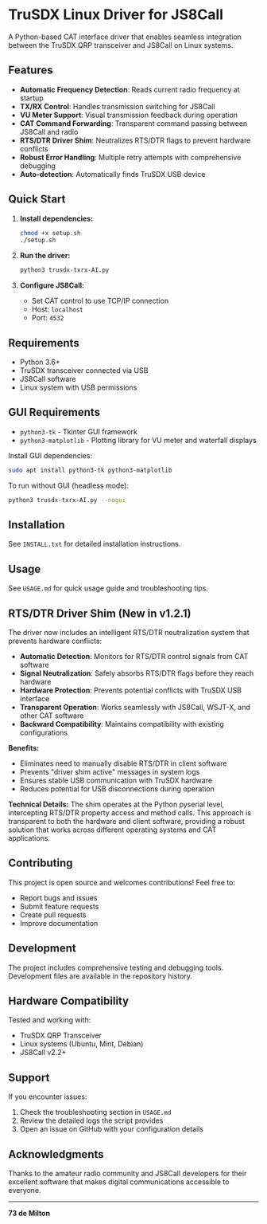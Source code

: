 # TruSDX Linux Driver for JS8Call

A Python-based CAT interface driver that enables seamless integration between the TruSDX QRP transceiver and JS8Call on Linux systems.

## Features

- **Automatic Frequency Detection**: Reads current radio frequency at startup
- **TX/RX Control**: Handles transmission switching for JS8Call
- **VU Meter Support**: Visual transmission feedback during operation  
- **CAT Command Forwarding**: Transparent command passing between JS8Call and radio
- **RTS/DTR Driver Shim**: Neutralizes RTS/DTR flags to prevent hardware conflicts
- **Robust Error Handling**: Multiple retry attempts with comprehensive debugging
- **Auto-detection**: Automatically finds TruSDX USB device

## Quick Start

1. **Install dependencies:**
   ```bash
   chmod +x setup.sh
   ./setup.sh
   ```

2. **Run the driver:**
   ```bash
   python3 trusdx-txrx-AI.py
   ```

3. **Configure JS8Call:**
   - Set CAT control to use TCP/IP connection
   - Host: `localhost` 
   - Port: `4532`

## Requirements

- Python 3.6+
- TruSDX transceiver connected via USB
- JS8Call software
- Linux system with USB permissions

## GUI Requirements

- `python3-tk` - Tkinter GUI framework
- `python3-matplotlib` - Plotting library for VU meter and waterfall displays

Install GUI dependencies:
```bash
sudo apt install python3-tk python3-matplotlib
```

To run without GUI (headless mode):
```bash
python3 trusdx-txrx-AI.py --nogui
```

## Installation

See `INSTALL.txt` for detailed installation instructions.

## Usage

See `USAGE.md` for quick usage guide and troubleshooting tips.

## RTS/DTR Driver Shim (New in v1.2.1)

The driver now includes an intelligent RTS/DTR neutralization system that prevents hardware conflicts:

- **Automatic Detection**: Monitors for RTS/DTR control signals from CAT software
- **Signal Neutralization**: Safely absorbs RTS/DTR flags before they reach hardware
- **Hardware Protection**: Prevents potential conflicts with TruSDX USB interface
- **Transparent Operation**: Works seamlessly with JS8Call, WSJT-X, and other CAT software
- **Backward Compatibility**: Maintains compatibility with existing configurations

**Benefits:**
- Eliminates need to manually disable RTS/DTR in client software
- Prevents "driver shim active" messages in system logs
- Ensures stable USB communication with TruSDX hardware
- Reduces potential for USB disconnections during operation

**Technical Details:**
The shim operates at the Python pyserial level, intercepting RTS/DTR property access and method calls. This approach is transparent to both the hardware and client software, providing a robust solution that works across different operating systems and CAT applications.

## Contributing

This project is open source and welcomes contributions! Feel free to:
- Report bugs and issues
- Submit feature requests
- Create pull requests
- Improve documentation

## Development

The project includes comprehensive testing and debugging tools. Development files are available in the repository history.

## Hardware Compatibility

Tested and working with:
- TruSDX QRP Transceiver
- Linux systems (Ubuntu, Mint, Debian)
- JS8Call v2.2+

## Support

If you encounter issues:
1. Check the troubleshooting section in `USAGE.md`
2. Review the detailed logs the script provides
3. Open an issue on GitHub with your configuration details

## Acknowledgments

Thanks to the amateur radio community and JS8Call developers for their excellent software that makes digital communications accessible to everyone.

---

**73 de Milton**
